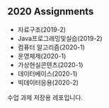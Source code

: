 ## 2020 Assignments

* 자료구조(2019-2)
* Java프로그래밍및실습(2019-2)
* 컴퓨터 알고리즘(2020-1)
* 운영체제(2020-1)
* 가상현실콘텐츠(2020-1)
* 데이터베이스(2020-1)
* 빅데이터응용(2020-2)

수업 과제 저장용 레포입니다.